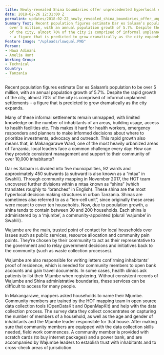 ```yaml
---
title: Newly-revealed Shina boundaries offer unprecedented hyperlocal data for decisionmakers
date: 2018-02-26 12:31:00 Z
permalink: updates/2018-02-22_newly_revealed_shina_boundaries_offer_unprecedented_hyperlocal_data_for_decisionmakers
Summary Text: Recent population figures estimate Dar es Salaam’s population to be
  over 5 million, with an annual population growth of 5.7%. Despite the rapid growth
  of the city, almost 70% of the city is comprised of informal unplanned settlements
  - a figure that is predicted to grow dramatically as the city expands.
Feature Image: "/uploads/lowqual.PNG"
Person:
- Hawa Adinani
- Amelia Hunt
Working Group:
- Technical
Country:
- Tanzania
---
```


Recent population figures estimate Dar es Salaam’s population to be over 5 million, with an annual population growth of 5.7%. Despite the rapid growth of the city, almost 70% of the city is comprised of informal unplanned settlements  - a figure that is predicted to grow dramatically as the city expands.

Many of these informal settlements remain unmapped , with limited knowledge on the number of inhabitants of an areas, building usage, access to health facilities etc. This makes it hard for health workers, emergency responders and planners to make informed decisions about where to prioritize investments, advocacy and outreach. This rapid growth also means that, in Makangarawe Ward, one of the most heavily urbanized areas of Tanzania,  local leaders face a common challenge every day: How can they provide consistent management and support to their community of over 10,000 inhabitants?

Dar es Salaam is divided into five municipalities, 92 wards and approximately 450 subwards (a subward is also known as a “mtaa” in Swahili). Through community mapping in November 2017, the HOT team uncovered further divisions within a mtaa known as “shina” (which translates roughly to “branches” in English). These shina are the most hyperlocal decision making structures in urban Tanzania. Shinas are sometimes also referred to as a “ten-cell unit”, since originally these areas were meant to cover ten households. Now, due to population growth, a shina tends to contain between 30 and 200 households. Each shina is administered by a ‘mjumbe’, a community-appointed (plural ‘wajumbe’ in Swahili) .

Wajumbe are the main, trusted point of contact for local households over issues such as public services, resource allocation and community pain points. They’re chosen by their community to act as their representative to the government and to relay government decisions and initiatives back to the community (such as waste collection processes).

Wajumbe are also responsible for writing letters confirming inhabitants’ proof of residence, which is needed for community members to open bank accounts and gain travel documents. In some cases, health clinics ask patients to list their Mjumbe when registering. Without consistent records of Wajumbe and Shina administrative boundaries, these services can be difficult to access for many people.

In Makangarawe, mappers asked households to name their Mjumbe. Community members are trained by the HOT mapping team in open source data collection tools (OpenDataKit and OpenMapKit) and help with the data collection process. The survey data they collect concentrates on capturing the number of members of a household, as well as the age and gender of inhabitants and the Mjumbe leader responsible for that house. After making sure that community members are equipped with the data collection skills needed, field work commences.  A community member is provided with scratch cards (to buy internet packages) and a power bank, and are accompanied by Wajumbe leaders to establish trust with inhabitants and to cross-check areas of jurisdiction.
